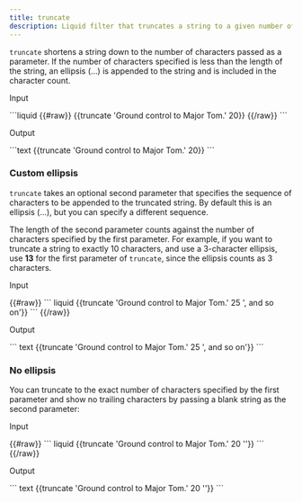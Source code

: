 ```yaml
---
title: truncate
description: Liquid filter that truncates a string to a given number of characters.
---
```


`truncate` shortens a string  down to the number of characters passed as a parameter. If the number of characters specified is less than the length of the string, an ellipsis (...) is appended to the string and is included in the character count.

<p class="code-label">Input</p>
```liquid
{{#raw}}
{{truncate 'Ground control to Major Tom.' 20}}
{{/raw}}
```

<p class="code-label">Output</p>
```text
{{truncate 'Ground control to Major Tom.' 20}}
```

### Custom ellipsis

`truncate` takes an optional second parameter that specifies the sequence of characters to be appended to the truncated string. By default this is an ellipsis (...), but you can specify a different sequence.

The length of the second parameter counts against the number of characters specified by the first parameter. For example, if you want to truncate a string to exactly 10 characters, and use a 3-character ellipsis, use **13** for the first parameter of `truncate`, since the ellipsis counts as 3 characters.

<p class="code-label">Input</p>
{{#raw}}
``` liquid
{{truncate 'Ground control to Major Tom.' 25 ', and so on'}}
```
{{/raw}}

<p class="code-label">Output</p>
``` text
{{truncate 'Ground control to Major Tom.' 25 ', and so on'}}
```

### No ellipsis

You can truncate to the exact number of characters specified by the first parameter and show no trailing characters by passing a blank string as the second parameter:

<p class="code-label">Input</p>
{{#raw}}
``` liquid
{{truncate 'Ground control to Major Tom.' 20 ''}}
```
{{/raw}}

<p class="code-label">Output</p>
``` text
{{truncate 'Ground control to Major Tom.' 20 ''}}
```
